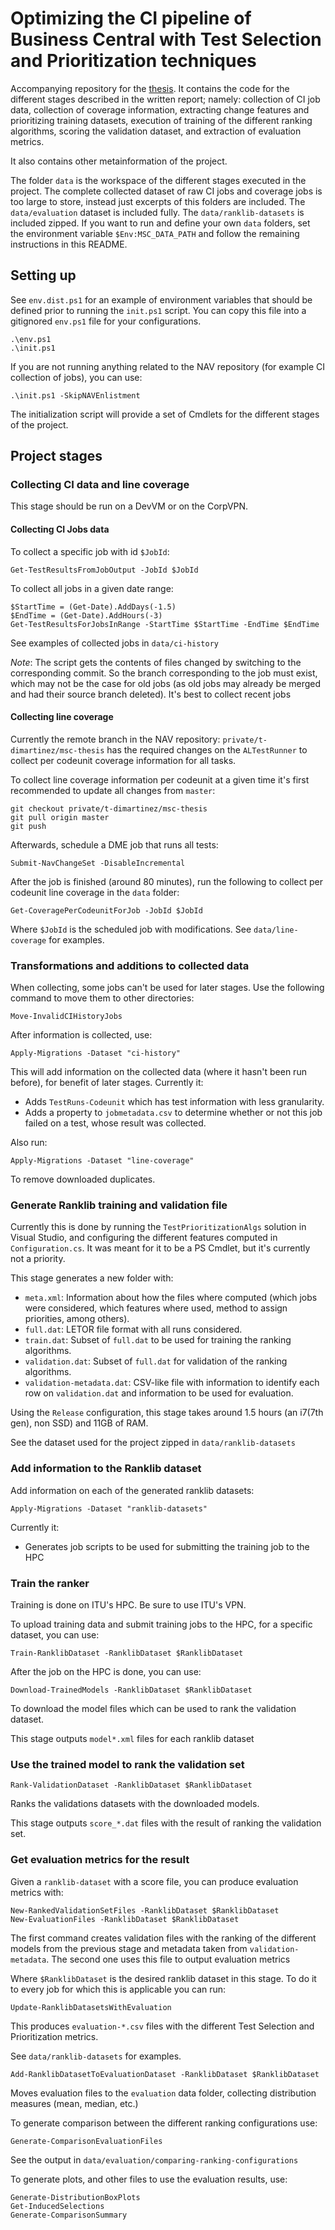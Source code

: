 # Optimizing the CI pipeline of Business Central with Test Selection and Prioritization techniques

Accompanying repository for the [thesis](./thesis/out/thesis.pdf). It contains the code for the different stages described in the written report; namely: collection of CI job data, collection of coverage information, extracting change features and prioritizing training datasets, execution of training of the different ranking algorithms, scoring the validation dataset, and extraction of evaluation metrics.

It also contains other metainformation of the project.

The folder `data` is the workspace of the different stages executed in the project. The complete collected dataset of raw CI jobs and coverage jobs is too large to store, instead just excerpts of this folders are included. The `data/evaluation` dataset is included fully. The `data/ranklib-datasets` is included zipped. If you want to run and define your own `data` folders, set the environment variable `$Env:MSC_DATA_PATH` and follow the remaining instructions in this README.

## Setting up

See `env.dist.ps1` for an example of environment variables that should be defined prior to running the `init.ps1` script. You can copy this file into a gitignored `env.ps1` file for your configurations.

```
.\env.ps1
.\init.ps1
```

If you are not running anything related to the NAV repository (for example CI collection of jobs), you can use:
```
.\init.ps1 -SkipNAVEnlistment
```

The initialization script will provide a set of Cmdlets for the different stages of the project.

## Project stages

### Collecting CI data and line coverage
This stage should be run on a DevVM or on the CorpVPN.

#### Collecting CI Jobs data
To collect a specific job with id `$JobId`:
```
Get-TestResultsFromJobOutput -JobId $JobId
```

To collect all jobs in a given date range:
```
$StartTime = (Get-Date).AddDays(-1.5)
$EndTime = (Get-Date).AddHours(-3)
Get-TestResultsForJobsInRange -StartTime $StartTime -EndTime $EndTime
```

See examples of collected jobs in `data/ci-history`

*Note*: The script gets the contents of files changed by switching to the corresponding commit. So the branch corresponding to the job must exist, which may not be the case for old jobs (as old jobs may already be merged and had their source branch deleted). It's best to collect recent jobs

#### Collecting line coverage
Currently the remote branch in the NAV repository: `private/t-dimartinez/msc-thesis` has the required changes on the `ALTestRunner` to collect per codeunit coverage information for all tasks.

To collect line coverage information per codeunit at a given time it's first recommended to update all changes from `master`:
```
git checkout private/t-dimartinez/msc-thesis
git pull origin master
git push
```

Afterwards, schedule a DME job that runs all tests:
```
Submit-NavChangeSet -DisableIncremental
```

After the job is finished (around 80 minutes), run the following to collect per codeunit line coverage in the `data` folder:
```
Get-CoveragePerCodeunitForJob -JobId $JobId
```
Where `$JobId` is the scheduled job with modifications. See `data/line-coverage` for examples.

### Transformations and additions to collected data

When collecting, some jobs can't be used for later stages. Use the following command to move them to other directories:
```
Move-InvalidCIHistoryJobs
```

After information is collected, use:
```
Apply-Migrations -Dataset "ci-history"
```

This will add information on the collected data (where it hasn't been run before), for benefit of later stages. Currently it:
- Adds `TestRuns-Codeunit` which has test information with less granularity.
- Adds a property to `jobmetadata.csv` to determine whether or not this job failed on a test, whose result was collected.

Also run:
```
Apply-Migrations -Dataset "line-coverage"
```
To remove downloaded duplicates.

### Generate Ranklib training and validation file

Currently this is done by running the `TestPrioritizationAlgs` solution in Visual Studio, and configuring the different features computed in `Configuration.cs`. It was meant for it to be a PS Cmdlet, but it's currently not a priority.

This stage generates a new folder with:
- `meta.xml`: Information about how the files where computed (which jobs were considered, which features where used, method to assign priorities, among others).
- `full.dat`: LETOR file format with all runs considered.
- `train.dat`: Subset of `full.dat` to be used for training the ranking algorithms.
- `validation.dat`: Subset of `full.dat` for validation of the ranking algorithms.
- `validation-metadata.dat`: CSV-like file with information to identify each row on `validation.dat` and information to be used for evaluation.

Using the `Release` configuration, this stage takes around 1.5 hours (an i7(7th gen), non SSD) and 11GB of RAM.

See the dataset used for the project zipped in `data/ranklib-datasets`

### Add information to the Ranklib dataset

Add information on each of the generated ranklib datasets:
```
Apply-Migrations -Dataset "ranklib-datasets"
```
Currently it:
- Generates job scripts to be used for submitting the training job to the HPC

### Train the ranker
Training is done on ITU's HPC. Be sure to use ITU's VPN.

To upload training data and submit training jobs to the HPC, for a specific dataset, you can use:
```
Train-RanklibDataset -RanklibDataset $RanklibDataset
```

After the job on the HPC is done, you can use:
```
Download-TrainedModels -RanklibDataset $RanklibDataset
```
To download the model files which can be used to rank the validation dataset.

This stage outputs `model*.xml` files for each ranklib dataset

### Use the trained model to rank the validation set

```
Rank-ValidationDataset -RanklibDataset $RanklibDataset
```
Ranks the validations datasets with the downloaded models.

This stage outputs `score_*.dat` files with the result of ranking the validation set.

### Get evaluation metrics for the result

Given a `ranklib-dataset` with a score file, you can produce evaluation metrics with:
```
New-RankedValidationSetFiles -RanklibDataset $RanklibDataset
New-EvaluationFiles -RanklibDataset $RanklibDataset
```
The first command creates validation files with the ranking of the different models from the previous stage and metadata taken from `validation-metadata`. The second one uses this file to output evaluation metrics

Where `$RanklibDataset` is the desired ranklib dataset in this stage. To do it to every job for which this is applicable you can run:
```
Update-RanklibDatasetsWithEvaluation
```

This produces `evaluation-*.csv` files with the different Test Selection and Prioritization metrics.

See `data/ranklib-datasets` for examples.

```
Add-RanklibDatasetToEvaluationDataset -RanklibDataset $RanklibDataset
```
Moves evaluation files to the `evaluation` data folder, collecting distribution measures (mean, median, etc.)

To generate comparison between the different ranking configurations use:
```
Generate-ComparisonEvaluationFiles
```
See the output in `data/evaluation/comparing-ranking-configurations`

To generate plots, and other files to use the evaluation results, use:
```
Generate-DistributionBoxPlots
Get-InducedSelections
Generate-ComparisonSummary
```